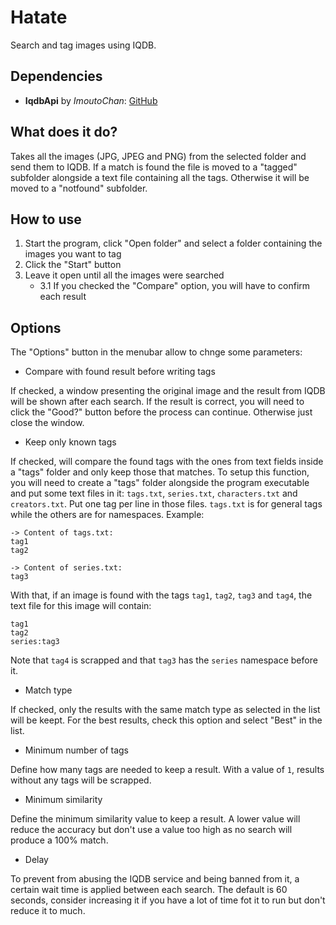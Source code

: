 # Hatate
Search and tag images using IQDB.

## Dependencies
* **IqdbApi** by _ImoutoChan_:
[GitHub](https://github.com/ImoutoChan/IqdbApi)

## What does it do?

Takes all the images (JPG, JPEG and PNG) from the selected folder and send them to IQDB.
If a match is found the file is moved to a "tagged" subfolder alongside a text file containing all the tags.
Otherwise it will be moved to a "notfound" subfolder.

## How to use

1. Start the program, click "Open folder" and select a folder containing the images you want to tag
2. Click the "Start" button
3. Leave it open until all the images were searched
	* 3.1 If you checked the "Compare" option, you will have to confirm each result

## Options

The "Options" button in the menubar allow to chnge some parameters:

* Compare with found result before writing tags

If checked, a window presenting the original image and the result from IQDB will be shown after each search.
If the result is correct, you will need to click the "Good?" button before the process can continue.
Otherwise just close the window.

* Keep only known tags

If checked, will compare the found tags with the ones from text fields inside a "tags" folder and only keep those that matches.
To setup this function, you will need to create a "tags" folder alongside the program executable and put some text files in it: `tags.txt`, `series.txt`, `characters.txt` and `creators.txt`.
Put one tag per line in those files. `tags.txt` is for general tags while the others are for namespaces.
Example:
```
-> Content of tags.txt:
tag1
tag2

-> Content of series.txt:
tag3
```
With that, if an image is found with the tags `tag1`, `tag2`, `tag3` and `tag4`, the text file for this image will contain:
```
tag1
tag2
series:tag3
```
Note that `tag4` is scrapped and that `tag3` has the `series` namespace before it.

* Match type

If checked, only the results with the same match type as selected in the list will be keept.
For the best results, check this option and select "Best" in the list.

* Minimum number of tags

Define how many tags are needed to keep a result. With a value of `1`, results without any tags will be scrapped.

* Minimum similarity

Define the minimum similarity value to keep a result. A lower value will reduce the accuracy but don't use a value too high as no search will produce a 100% match.

* Delay

To prevent from abusing the IQDB service and being banned from it, a certain wait time is applied between each search.
The default is 60 seconds, consider increasing it if you have a lot of time fot it to run but don't reduce it to much.
